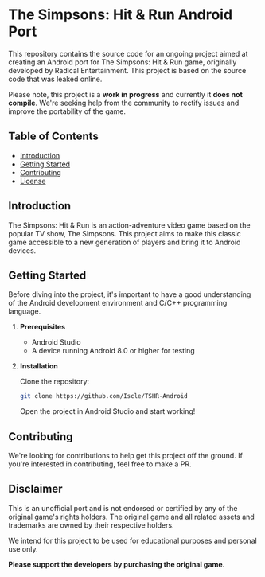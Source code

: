 # The Simpsons: Hit & Run Android Port

This repository contains the source code for an ongoing project aimed at creating an Android port for The Simpsons: Hit & Run game, originally developed by Radical Entertainment. This project is based on the source code that was leaked online.

Please note, this project is a **work in progress** and currently it **does not compile**. We're seeking help from the community to rectify issues and improve the portability of the game.

## Table of Contents

- [Introduction](#introduction)
- [Getting Started](#getting-started)
- [Contributing](#contributing)
- [License](#license)

## Introduction

The Simpsons: Hit & Run is an action-adventure video game based on the popular TV show, The Simpsons. This project aims to make this classic game accessible to a new generation of players and bring it to Android devices.

## Getting Started

Before diving into the project, it's important to have a good understanding of the Android development environment and C/C++ programming language.

1. **Prerequisites**

    - Android Studio
    - A device running Android 8.0 or higher for testing

2. **Installation**

   Clone the repository:

   ```bash
   git clone https://github.com/Iscle/TSHR-Android
   ```

   Open the project in Android Studio and start working!

## Contributing

We're looking for contributions to help get this project off the ground. If you're interested in contributing, feel free to make a PR.

## Disclaimer

This is an unofficial port and is not endorsed or certified by any of the original game's rights holders. The original game and all related assets and trademarks are owned by their respective holders.

We intend for this project to be used for educational purposes and personal use only.

**Please support the developers by purchasing the original game.**
